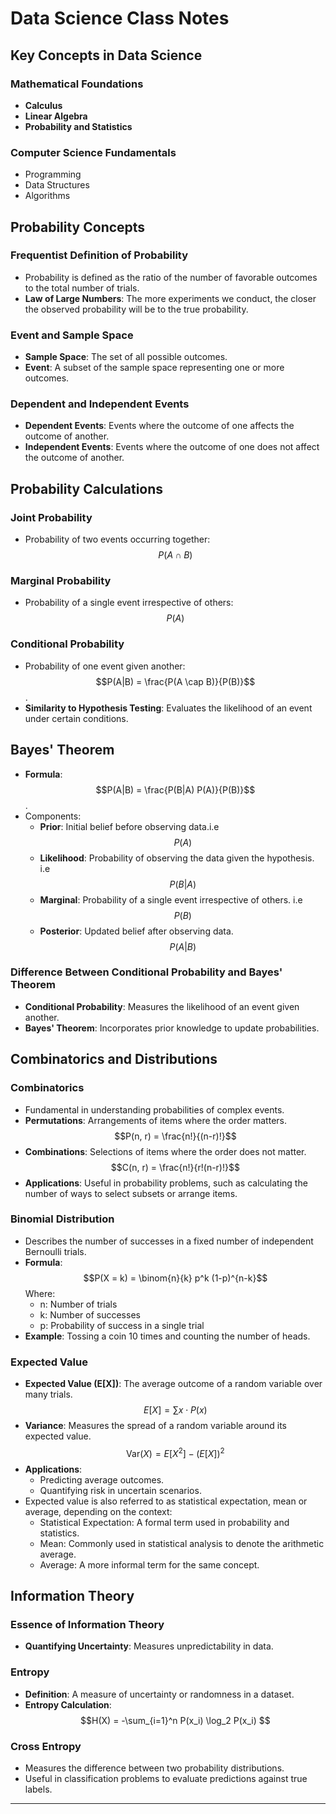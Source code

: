 # Data Science Class Notes

## Key Concepts in Data Science
### Mathematical Foundations
- **Calculus**
- **Linear Algebra**
- **Probability and Statistics**

### Computer Science Fundamentals
- Programming
- Data Structures
- Algorithms

## Probability Concepts
### Frequentist Definition of Probability
- Probability is defined as the ratio of the number of favorable outcomes to the total number of trials.
- **Law of Large Numbers**: The more experiments we conduct, the closer the observed probability will be to the true probability.

### Event and Sample Space
- **Sample Space**: The set of all possible outcomes.
- **Event**: A subset of the sample space representing one or more outcomes.

### Dependent and Independent Events
- **Dependent Events**: Events where the outcome of one affects the outcome of another.
- **Independent Events**: Events where the outcome of one does not affect the outcome of another.

## Probability Calculations
### Joint Probability
- Probability of two events occurring together: $$P(A \cap B)$$

### Marginal Probability
- Probability of a single event irrespective of others: $$P(A)$$

### Conditional Probability
- Probability of one event given another: $$P(A|B) = \frac{P(A \cap B)}{P(B)}$$.
- **Similarity to Hypothesis Testing**: Evaluates the likelihood of an event under certain conditions.

## Bayes' Theorem
- **Formula**: $$P(A|B) = \frac{P(B|A) P(A)}{P(B)}$$.
- Components:
  - **Prior**: Initial belief before observing data.i.e  $$P(A)$$
  - **Likelihood**: Probability of observing the data given the hypothesis. i.e $$P(B|A)$$
  - **Marginal**: Probability of a single event irrespective of others. i.e $$P(B)$$
  - **Posterior**: Updated belief after observing data.  $$P(A|B)$$

### Difference Between Conditional Probability and Bayes' Theorem
- **Conditional Probability**: Measures the likelihood of an event given another.
- **Bayes' Theorem**: Incorporates prior knowledge to update probabilities.

## Combinatorics and Distributions
### Combinatorics
- Fundamental in understanding probabilities of complex events.
- **Permutations**: Arrangements of items where the order matters.
  $$P(n, r) = \frac{n!}{(n-r)!}$$
- **Combinations**: Selections of items where the order does not matter.
  $$C(n, r) = \frac{n!}{r!(n-r)!}$$
- **Applications**: Useful in probability problems, such as calculating the number of ways to select subsets or arrange items.

### Binomial Distribution
- Describes the number of successes in a fixed number of independent Bernoulli trials.
- **Formula**:
  $$P(X = k) = \binom{n}{k} p^k (1-p)^{n-k}$$
  Where:
  - n: Number of trials
  - k: Number of successes
  - p: Probability of success in a single trial
- **Example**: Tossing a coin 10 times and counting the number of heads.

### Expected Value
- **Expected Value (E[X])**: The average outcome of a random variable over many trials.
  $$E[X] = \sum x \cdot P(x)$$
- **Variance**: Measures the spread of a random variable around its expected value.
  $$\text{Var}(X) = E[X^2] - (E[X])^2 $$
- **Applications**:
  - Predicting average outcomes.
  - Quantifying risk in uncertain scenarios.
- Expected value is also referred to as statistical expectation, mean or average, depending on the context:
  - Statistical Expectation: A formal term used in probability and statistics.
  - Mean: Commonly used in statistical analysis to denote the arithmetic average.
  - Average: A more informal term for the same concept.

## Information Theory
### Essence of Information Theory
- **Quantifying Uncertainty**: Measures unpredictability in data.

### Entropy
- **Definition**: A measure of uncertainty or randomness in a dataset.
- **Entropy Calculation**:
  $$H(X) = -\sum_{i=1}^n P(x_i) \log_2 P(x_i) $$

### Cross Entropy
- Measures the difference between two probability distributions.
- Useful in classification problems to evaluate predictions against true labels.

---


